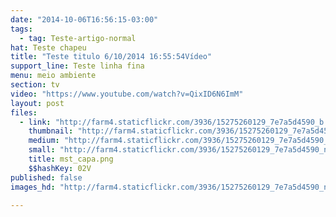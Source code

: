 ```yaml
---
date: "2014-10-06T16:56:15-03:00"
tags:
  - tag: Teste-artigo-normal
hat: Teste chapeu
title: "Teste titulo 6/10/2014 16:55:54Vídeo"
support_line: Teste linha fina
menu: meio ambiente
section: tv
video: "https://www.youtube.com/watch?v=QixID6N6ImM"
layout: post
files:
  - link: "http://farm4.staticflickr.com/3936/15275260129_7e7a5d4590_b.jpg"
    thumbnail: "http://farm4.staticflickr.com/3936/15275260129_7e7a5d4590_t.jpg"
    medium: "http://farm4.staticflickr.com/3936/15275260129_7e7a5d4590_z.jpg"
    small: "http://farm4.staticflickr.com/3936/15275260129_7e7a5d4590_n.jpg"
    title: mst_capa.png
    $$hashKey: 02V
published: false
images_hd: "http://farm4.staticflickr.com/3936/15275260129_7e7a5d4590_n.jpg"

---
```

